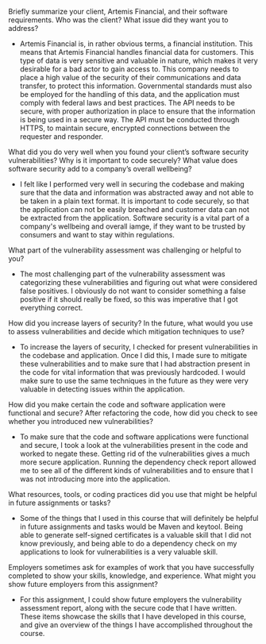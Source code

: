 Briefly summarize your client, Artemis Financial, and their software requirements. Who was the client? What issue did they want you to address?
  - Artemis Financial is, in rather obvious terms, a financial institution. This means that Artemis Financial handles financial data for customers. This type of data is very sensitive and valuable in nature, which makes it very desirable for a bad actor to gain access to. This company needs to place a high value of the security of their communications and data transfer, to protect this information. Governmental standards must also be employed for the handling of this data, and the application must comply with federal laws and best practices. The API needs to be secure, with proper authorization in place to ensure that the information is being used in a secure way. The API must be conducted through HTTPS, to maintain secure, encrypted connections between the requester and responder.

What did you do very well when you found your client’s software security vulnerabilities? Why is it important to code securely? What value does software security add to a company’s overall wellbeing?
  - I felt like I performed very well in securing the codebase and making sure that the data and information was abstracted away and not able to be taken in a plain text format. It is important to code securely, so that the application can not be easily breached and customer data can not be extracted from the application. Software security is a vital part of a company's wellbeing and overall iamge, if they want to be trusted by consumers and want to stay within regulations. 
  
What part of the vulnerability assessment was challenging or helpful to you?
  - The most challenging part of the vulnerability assessment was categorizing these vulnerabilities and figuring out what were considered false positives. I obviously do not want to consider something a false positive if it should really be fixed, so this was imperative that I got everything correct. 
  
How did you increase layers of security? In the future, what would you use to assess vulnerabilities and decide which mitigation techniques to use?
  - To increase the layers of security, I checked for present vulnerabilities in the codebase and application. Once I did this, I made sure to mitigate these vulnerabilities and to make sure that I had abstraction present in the code for vital information that was previously hardcoded. I would make sure to use the same techniques in the future as they were very valuable in detecting issues within the application.
  
How did you make certain the code and software application were functional and secure? After refactoring the code, how did you check to see whether you introduced new vulnerabilities?
  - To make sure that the code and software applications were functional and secure, I took a look at the vulnerabilities present in the code and worked to negate these. Getting rid of the vulnerabilities gives a much more secure application. Running the dependency check report allowed me to see all of the different kinds of vulnerabilities and to ensure that I was not introducing more into the application.
  
What resources, tools, or coding practices did you use that might be helpful in future assignments or tasks?
  - Some of the things that I used in this course that will definitely be helpful in future assignments and tasks would be Maven and keytool. Being able to generate self-signed certificates is a valuable skill that I did not know previously, and being able to do a dependency check on my applications to look for vulnerabilities is a very valuable skill.
  
Employers sometimes ask for examples of work that you have successfully completed to show your skills, knowledge, and experience. What might you show future employers from this assignment?
  - For this assignment, I could show future employers the vulnerability assessment report, along with the secure code that I have written. These items showcase the skills that I have developed in this course, and give an overview of the things I have accomplished throughout the course.
